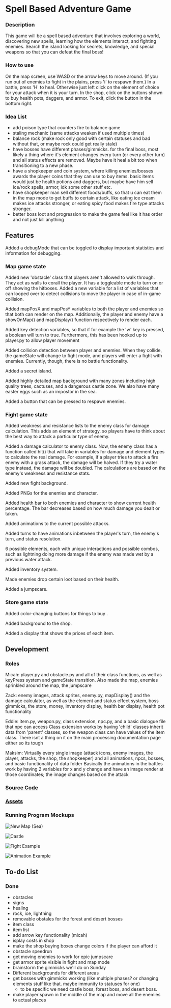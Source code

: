 # Spell Based Adventure Game

### Description
This game will be a spell based adventure that involves exploring a world, discovering new spells, learning how the elements interact, and fighting enemies. Search the island looking for secrets, knowledge, and special weapons so that you can defeat the final boss!

### How to use
On the map screen, use WASD or the arrow keys to move around. (If you run out of enemies to fight in the plains, press 'i' to respawn them.)
In a battle, press 'H' to heal. Otherwise just left click on the element of choice for your attack when it is your turn.
In the shop, click on the buttons shown to buy health pots, daggers, and armor. To exit, click the button in the bottom right.

### Idea List
- add poison type that counters fire to balance game
- staling mechanic (same attacks weaken if used multiple times)
- balance rock (make rock only good with certain statuses and bad without that, or maybe rock could get really stale)
- have bosses have different phases/gimmicks. for the final boss, most likely a thing where it's element changes every turn (or every other turn) and all status effects are removed. Maybe have it heal a bit too when transitioning to a new phase. 
- have a shopkeeper and coin system, where killing enemies/bosses awards the player coins that they can use to buy items. basic items would just be health potions and daggers, but maybe have him sell ice/rock spells, armor, idk some other stuff etc. 
- have shopkeeper man sell different foods/buffs, so that u can eat them in the map mode to get buffs to certain attack, like eating ice cream makes ice attacks stronger, or eating spicy food makes fire type attacks stronger. 
- better boss loot and progression to make the game feel like it has order and not just kill anything

## Features
Added a debugMode that can be toggled to display important statistics and information for debugging.

### Map game state
Added new 'obstacle' class that players aren't allowed to walk through. They act as walls to corall the player. It has a toggleable mode to turn on or off showing the hitboxes.
Added a new variable for a list of variables that can looped over to detect collisions to move the player in case of in-game collision. 

Added mapPosX and mapPosY variables to both the player and enemies so that both can render on the map. Additionally, the player and enemy have a showOnMap() and mapDisplay() function respectively to render each.

Added key detection variables, so that if for example the 'w' key is pressed, a boolean will turn to true. Furthermore, this has been hooked up to player.py to allow player movement

Added collision detection between player and enemies. When they collide, the gameState will change to fight mode, and players will enter a fight with enemies. Currently, though, there is no battle functionality.

Added a secret island.

Added highly detailed map background with many zones including high quality trees, cactuses, and a dangerous castle zone. We also have many easter eggs such as an impostor in the sea.

Added a button that can be pressed to respawn enemies.

### Fight game state
Added weakness and resistance lists to the enemy class for damage calculation. This adds an element of strategy, so players have to think about the best way to attack a particular type of enemy.

Added a damage calculator to enemy class. Now, the enemy class has a function called hit() that will take in variables for damage and element types to calculate the real damage. For example, if a player tries to attack a fire enemy with a grass attack, the damage will be halved. If they try a water type instead, the damage will be doubled. The calculations are based on the enemy's weakness and resistance stats.

Added new fight background.

Added PNGs for the enemies and character.

Added health bar to both enemies and character to show current health percentage. The bar decreases based on how much damage you dealt or taken.

Added animations to the current possible attacks.

Added turns to have animations inbetween the player's turn, the enemy's turn, and status resolution.

6 possible elements, each with unique interactions and possible combos, such as lightning doing more damage if the enemy was made wet by a previous water attack.

Added inventory system.

Made enemies drop certain loot based on their health.

Added a jumpscare.

### Store game state
Added color-changing buttons for things to buy .

Added background to the shop.

Added a display that shows the prices of each item.

## Development

### Roles
Micah: player.py and obstacle.py and all of their class functions, as well as keyPress system and gameState transition. Also made the map, enemies sprinkled around the map, the jumpscare 

Zack: enemy images, attack sprites,  enemy.py, mapDisplay() and the damage calculator, as well as the element and status effect system, boss gimmicks, the store, money, inventory display, health bar display, health pot functionality

Eddie: item.py, weapon.py, class extension, npc.py, and a basic dialogue file that npc can access
Class extension works by having 'child' classes inherit data from 'parent' classes, so the weapon class can have values of the item class. There isnt a thing on it on the main processing documentation page either so its tough

Maksim: Virtually every single image (attack icons, enemy images, the player, attacks, the shop, the shopkeeper) and all animations, npcs, bosses, and basic functionality of data folder
Basically the animations in the battles work by having 2 variables for x and y change and have an image render at those coordinates; the image changes based on the attack

### [Source Code](https://github.com/MisterNo0ne/PythonGroupTwoA2Prog/tree/main/mainThing)

### [Assets](https://github.com/MisterNo0ne/PythonGroupTwoA2Prog/tree/main/mainThing/data)

### Running Program Mockups
![New Map (Sea)](https://github.com/MisterNo0ne/PythonGroupTwoA2Prog/blob/main/images/New%20Map%20(Sea).png?raw=true)

![Castle](https://github.com/MisterNo0ne/PythonGroupTwoA2Prog/assets/111779779/f1f419e4-30fa-4ce3-bd23-15614cc7b793)

![Fight Example](https://github.com/MisterNo0ne/PythonGroupTwoA2Prog/blob/main/images/Fight%20Example.png?raw=true)

![Animation Example](https://github.com/MisterNo0ne/PythonGroupTwoA2Prog/blob/main/images/Animation%20Example.png?raw=true)

## To-do List

### Done
- obstacles
- signs
- healing
- rock, ice, lightning
- removable obstales for the forest and desert bosses
- item class
- item list
- add arrow key functionality (micah)
- isplay costs in shop
- make the shop buying boxes change colors if the player can afford it 
- obstacle speedrun
- get moving enemies to work for epic jumpscare
- get armor sprite visible in fight and map mode
- brainstorm the gimmicks we'll do on Sunday
- Different backgrounds for different areas
- get bosses with gimmicks working (like multiple phases? or changing elements stuff like that. maybe immunity to statuses for one)
  - to be specific we need castle boss, forest boss, and desert boss. 
- make player spawn in the middle of the map and move all the enemies to actual places
